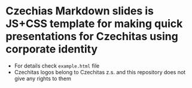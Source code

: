# Czechias Markdown slides is JS+CSS template for making quick presentations for Czechitas using corporate identity

* For details check `example.html` file
* Czechitas logos belong to  Czechitas z.s. and this repository does not give any rights to them